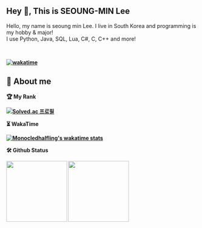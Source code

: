 ## Hey 👋, This is SEOUNG-MIN Lee
<p align='left'>Hello, my name is seoung min Lee.
I live in South Korea and programming is my hobby & major! <br> I use Python, Java, SQL, Lua, C#, C, C++ and more! <b> </p>
<br>
        
[![wakatime](https://wakatime.com/badge/user/91c4c2b6-8a7a-4971-8745-ad1b52a444ef.svg)](https://wakatime.com/@91c4c2b6-8a7a-4971-8745-ad1b52a444ef)

## 👀 About me
<p align=left>
        🏆 My Rank
</p>

[![Solved.ac
프로필](http://mazassumnida.wtf/api/v2/generate_badge?boj=ypoiuyt3)](https://solved.ac/ypoiuyt3)

<p align=left>
        ⏳ WakaTime
</p>

[![Monocledhalfling's wakatime stats](https://github-readme-stats.vercel.app/api/wakatime?username=@Bacord)](https://wakatime.com/@Bacord)

🛠️ Github Status
<p align=left>
  <img height="160em" src="https://github-readme-stats.vercel.app/api?username=MonocledHalfling&show_icons=true&include_all_commits=true&bg_color=30,e96443,904e95&title_color=fff&text_color=fff">
  <img height="160em" src="https://github-readme-stats.vercel.app/api/top-langs/?username=MonocledHalfling&layout=compact&bg_color=30,e96443,904e95&title_color=fff&text_color=fff">
</p>

